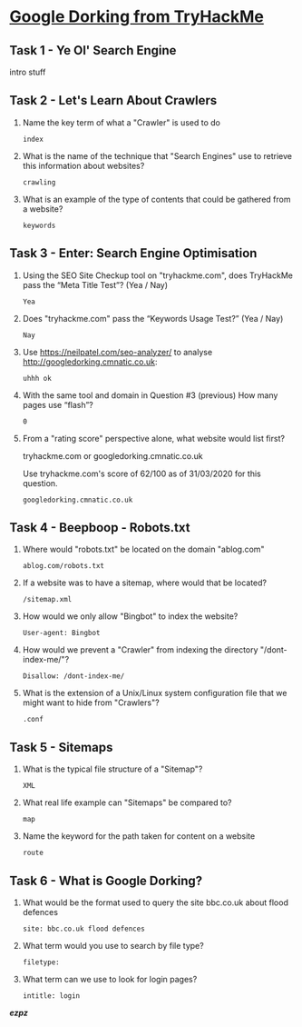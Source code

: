 # [Google Dorking from TryHackMe](https://tryhackme.com/room/googledorking)

## Task 1 - Ye Ol' Search Engine

intro stuff

## Task 2 - Let's Learn About Crawlers

1. Name the key term of what a "Crawler" is used to do

    `index`

2. What is the name of the technique that "Search Engines" use to retrieve this information about websites?

    `crawling`

3. What is an example of the type of contents that could be gathered from a website?

    `keywords`

## Task 3 - Enter: Search Engine Optimisation

1. Using the SEO Site Checkup tool on "tryhackme.com", does TryHackMe pass the “Meta Title Test”? (Yea / Nay)

    `Yea`

2. Does "tryhackme.com" pass the “Keywords Usage Test?” (Yea / Nay)

    `Nay`

3. Use https://neilpatel.com/seo-analyzer/ to analyse http://googledorking.cmnatic.co.uk:

    `uhhh ok`

4. With the same tool and domain in Question #3 (previous)
    How many pages use “flash”?

    `0`

5.  From a "rating score" perspective alone, what website would list first?

    tryhackme.com or googledorking.cmnatic.co.uk

    Use tryhackme.com's score of 62/100 as of 31/03/2020 for this question.

    `googledorking.cmnatic.co.uk`

## Task 4 - Beepboop - Robots.txt

1. Where would "robots.txt" be located on the domain "ablog.com"

    `ablog.com/robots.txt`

2. If a website was to have a sitemap, where would that be located?

    `/sitemap.xml`

3. How would we only allow "Bingbot" to index the website? 

    `User-agent: Bingbot`

4. How would we prevent a "Crawler" from indexing the directory "/dont-index-me/"?

    `Disallow: /dont-index-me/`

5. What is the extension of a Unix/Linux system configuration file that we might want to hide from "Crawlers"?

    `.conf`

## Task 5 - Sitemaps

1. What is the typical file structure of a "Sitemap"?

    `XML`

2. What real life example can "Sitemaps" be compared to?

    `map`

3. Name the keyword for the path taken for content on a website

    `route`

## Task 6 - What is Google Dorking?

1. What would be the format used to query the site bbc.co.uk about flood defences

    `site: bbc.co.uk flood defences`

2. What term would you use to search by file type?

    `filetype:`

3. What term can we use to look for login pages?

    `intitle: login`

***ezpz***
